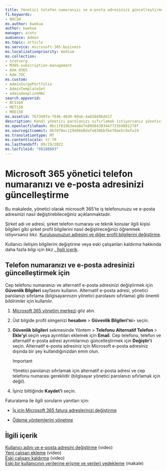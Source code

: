 ```yaml
---
title: Yönetici telefon numaranızı ve e-posta adresinizi güncelleştirme
f1.keywords:
- NOCSH
ms.author: kwekua
author: kwekua
manager: scotv
audience: Admin
ms.topic: article
ms.service: microsoft-365-business
ms.localizationpriority: medium
ms.collection:
- scotvorg
- M365-subscription-management
- Adm_O365
- Adm_TOC
ms.custom:
- AdminSurgePortfolio
- AdminTemplateSet
- admindeeplinkMAC
search.appverid:
- BCS160
- MET150
- MOE150
ms.assetid: 767349fa-f646-46d9-9dab-4a65049bdd1f
description: Kendi yönetici parolanızı sıfırlamak istiyorsanız yönetici telefon numaranızı ve e-posta adresinizi yönetim merkezinde güncelleştirin.
ms.openlocfilehash: 0bc1f019b3eea8e7e89d84303447725b9801278f
ms.sourcegitcommit: 0b7070ec119e00e0dafe030bbfbef0ae5c9afa19
ms.translationtype: MT
ms.contentlocale: tr-TR
ms.lasthandoff: 09/29/2022
ms.locfileid: "68188603"
---
```

# <a name="update-your-microsoft-365-admin-phone-number-and-email-address"></a>Microsoft 365 yönetici telefon numaranızı ve e-posta adresinizi güncelleştirme

Bu makalede, yönetici olarak microsoft 365'te iş telefonunuzu ve e-posta adresinizi nasıl değiştirebileceğiniz açıklanmaktadır.
  
Şirket adı ve adresi, şirket telefon numarası ve teknik konular ilgili kişisi bilgileri gibi şirket profil bilgilerini nasıl değiştireceğinizi öğrenmek istiyorsanız bkz. [Kuruluşunuzun adresini ve diğer profil bilgilerini değiştirme](change-address-contact-and-more.md).

Kullanıcı iletişim bilgilerini değiştirme veya eski çalışanları kaldırma hakkında daha fazla bilgi için bkz [. İlgili içerik](#related-content).
  
## <a name="to-update-your-phone-number-and-email-address"></a>Telefon numaranızı ve e-posta adresinizi güncelleştirmek için

Cep telefonu numaranızı ve alternatif e-posta adresinizi değiştirmek için **Güvenlik Bilgileri** sayfasını kullanın. Alternatif e-posta adresi, yönetici parolanızı sıfırlama (bilgisayarınızın yönetici parolasını sıfırlama) gibi önemli bildirimler için kullanılır. 
  
1. <a href="https://go.microsoft.com/fwlink/p/?linkid=2024339" target="_blank">Microsoft 365 yönetim merkezi</a> göz atın.

2. Üst bilgide profil simgenizi **hesabım** \> **Güvenlik Bilgileri'ni**\> seçin.

3. **Güvenlik bilgileri** sekmesinde Yöntem \> **Telefonu** **Alternatif Telefon** \> **Ekle'yi** seçin veya ayrıntıları eklemek için **Email**. Cep telefonu, telefon ve alternatif e-posta adresi ayrıntılarınızı güncelleştirmek için **Değiştir'i** seçin. Alternatif e-posta adresiniz için Microsoft e-posta adresiniz dışında bir şey kullandığınızdan emin olun.

    > [!IMPORTANT]
    > Yönetici parolanızı sıfırlamak için alternatif e-posta adresi ve cep telefonu numarası gereklidir (bilgisayar yönetici parolanızı sıfırlamak için değil).

4. İşiniz bittiğinde **Kaydet'i** seçin.
  
Faturalama ile ilgili soruların yanıtları için:
  
- [İş için Microsoft 365 fatura adreslerinizi değiştirme](../../commerce/billing-and-payments/change-your-billing-addresses.md)

- [Ödeme yöntemlerini yönetme](../../commerce/billing-and-payments/manage-payment-methods.md)

## <a name="related-content"></a>İlgili içerik

[Kullanıcı adını ve e-posta adresini değiştirme](../add-users/change-a-user-name-and-email-address.md) (video)\
[Yeni çalışan ekleme](../add-users/add-new-employee.md) (video)\
[Eski çalışanı kaldırma](../add-users/remove-former-employee.md) (video)\
[Eski bir kullanıcının verilerine erişme ve verileri yedekleme](../add-users/get-access-to-and-back-up-a-former-user-s-data.md) (makale)